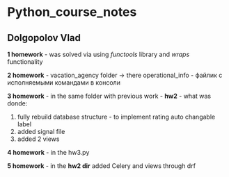 # Python_course_notes
## Dolgopolov Vlad
**1 homework** - was solved via using _functools_ library and _wraps_ functionality

**2 homework** - vacation_agency folder -> there operational_info - файлик с исполняемыми командами в консоли

**3 homework** - in the same folder with previous work - **hw2** - what was donde: 

1. fully rebuild database structure - to implement rating auto changable label
2. added signal file
3. added 2 views


**4 homework** - in the hw3.py

**5 homework** - in the **hw2 dir** added Celery and views through drf 
